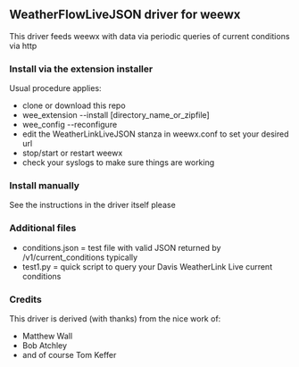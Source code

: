 
## WeatherFlowLiveJSON driver for weewx
This driver feeds weewx with data via periodic queries of current conditions via http

### Install via the extension installer
Usual procedure applies:
* clone or download this repo
* wee_extension --install [directory_name_or_zipfile]
* wee_config --reconfigure
* edit the WeatherLinkLiveJSON stanza in weewx.conf to set your desired url
* stop/start or restart weewx
* check your syslogs to make sure things are working

### Install manually
See the instructions in the driver itself please

### Additional files
* conditions.json = test file with valid JSON returned by /v1/current_conditions typically
* test1.py = quick script to query your Davis WeatherLink Live current conditions

### Credits
This driver is derived (with thanks) from the nice work of:
* Matthew Wall
* Bob Atchley
* and of course Tom Keffer
